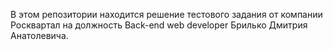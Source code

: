 В этом репозитории находится решение тестового задания от компании Росквартал на должность Back-end web developer Брилько Дмитрия Анатолевича.
